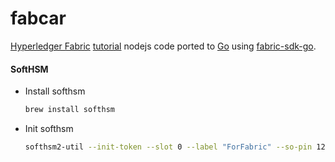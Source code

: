 # fabcar

[Hyperledger Fabric](https://www.hyperledger.org/projects/fabric) [tutorial](https://hyperledger-fabric.readthedocs.io/en/latest/write_first_app.html) nodejs code ported to [Go](https://golang.org) using [fabric-sdk-go](https://github.com/hyperledger/fabric-sdk-go).

#### SoftHSM 
* Install softhsm
    
    ```sh 
    brew install softhsm
    
* Init softhsm

    ```sh
    softhsm2-util --init-token --slot 0 --label "ForFabric" --so-pin 1234 --pin 98765432